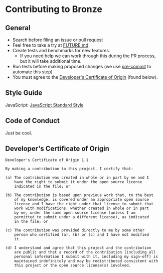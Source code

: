 # Contributing to Bronze

## General

- Search before filing an issue or pull request
- Feel free to take a try at [FUTURE.md](FUTURE.md)
- Create tests and benchmarks for new features.
  - If you need help we can work through this during the PR process, but it will take additional time.
- Run tests before making proposed changes (we use [pre-commit](https://www.npmjs.com/package/pre-commit) to automate this step)
- You must agree to the [Developer's Certificate of Origin](http://developercertificate.org) (found below).

## Style Guide

JavaScript: [JavaScript Standard Style](http://standardjs.com)

## Code of Conduct

Just be cool.

## Developer's Certificate of Origin

```text
Developer's Certificate of Origin 1.1

By making a contribution to this project, I certify that:

(a) The contribution was created in whole or in part by me and I
    have the right to submit it under the open source license
    indicated in the file; or

(b) The contribution is based upon previous work that, to the best
    of my knowledge, is covered under an appropriate open source
    license and I have the right under that license to submit that
    work with modifications, whether created in whole or in part
    by me, under the same open source license (unless I am
    permitted to submit under a different license), as indicated
    in the file; or

(c) The contribution was provided directly to me by some other
    person who certified (a), (b) or (c) and I have not modified
    it.

(d) I understand and agree that this project and the contribution
    are public and that a record of the contribution (including all
    personal information I submit with it, including my sign-off) is
    maintained indefinitely and may be redistributed consistent with
    this project or the open source license(s) involved.
```
